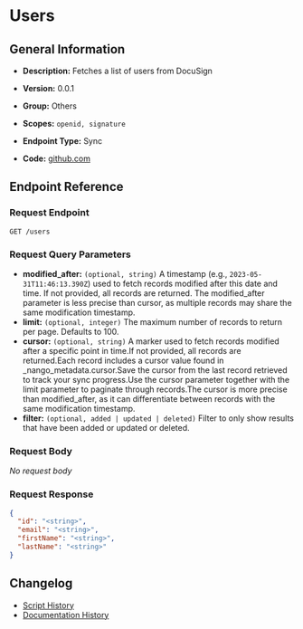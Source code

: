 # Users

## General Information

- **Description:** Fetches a list of users from DocuSign

- **Version:** 0.0.1
- **Group:** Others
- **Scopes:** `openid, signature`
- **Endpoint Type:** Sync
- **Code:** [github.com](https://github.com/NangoHQ/integration-templates/tree/main/integrations/docusign-sandbox/syncs/users.ts)


## Endpoint Reference

### Request Endpoint

`GET /users`

### Request Query Parameters

- **modified_after:** `(optional, string)` A timestamp (e.g., `2023-05-31T11:46:13.390Z`) used to fetch records modified after this date and time. If not provided, all records are returned. The modified_after parameter is less precise than cursor, as multiple records may share the same modification timestamp.
- **limit:** `(optional, integer)` The maximum number of records to return per page. Defaults to 100.
- **cursor:** `(optional, string)` A marker used to fetch records modified after a specific point in time.If not provided, all records are returned.Each record includes a cursor value found in _nango_metadata.cursor.Save the cursor from the last record retrieved to track your sync progress.Use the cursor parameter together with the limit parameter to paginate through records.The cursor is more precise than modified_after, as it can differentiate between records with the same modification timestamp.
- **filter:** `(optional, added | updated | deleted)` Filter to only show results that have been added or updated or deleted.

### Request Body

_No request body_

### Request Response

```json
{
  "id": "<string>",
  "email": "<string>",
  "firstName": "<string>",
  "lastName": "<string>"
}
```

## Changelog

- [Script History](https://github.com/NangoHQ/integration-templates/commits/main/integrations/docusign-sandbox/syncs/users.ts)
- [Documentation History](https://github.com/NangoHQ/integration-templates/commits/main/integrations/docusign-sandbox/syncs/users.md)

<!-- END  GENERATED CONTENT -->

